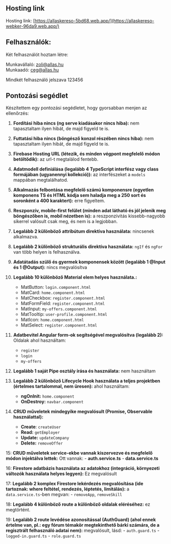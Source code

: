 ## Hosting link

Hosting link: [https://allaskereso-5bd68.web.app/](https://allaskereso-webker-96da9.web.app/)

## Felhasználók:

Két felhasználót hoztam létre:

Munkavállaló: zoli@allas.hu  
Munkaadó: ceg@allas.hu

Mindkét felhasználó jelszava 123456

## Pontozási segédlet

Készítettem egy pontozási segédletet, hogy gyorsabban menjen az ellenőrzés:  

1. __Fordítási hiba nincs (ng serve kiadásakor nincs hiba):__ nem tapasztaltam ilyen hibát, de majd figyeld te is. 
 
2. __Futtatási hiba nincs (böngésző konzol részében nincs hiba):__ nem tapasztaltam ilyen hibát, de majd figyeld te is.

3. __Firebase Hosting URL (létezik, és minden végpont megfelelő módon betöltődik):__ az url-t megtalálod fentebb.  

4. __Adatmodell definiálása (legalább 4 TypeScript interfész vagy class formájában (ugyanennyi kollekció)):__ az interfészeket a `models` mappában megtalálhatod.

5. __Alkalmazás felbontása megfelelő számú komponensre (egyetlen komponens TS és HTML kódja sem haladja meg a 250 sort és soronként a 400 karaktert):__ erre figyeltem.

6. __Reszponzív, mobile-first felület (minden adat látható és jól jelenik meg böngészőben is, mobil nézetben is):__ a reszponzívitás kissebb-nagyobb sikerrel valósult csak meg, és nem is a legjobban.
 
7. __Legalább 2 különböző attribútum direktíva használata:__ nincsenek alkalmazva.

8. __Legalább 2 különböző strukturális direktíva használata:__ `ngIf` és `ngFor` van több helyen is felhasználva.

9. __Adatátadás szülő és gyermek komponensek között (legalább 1 @Input és 1 @Output):__ nincs megvalósítva

10. __Legalább 10 különböző Material elem helyes használata.:__
      - MatButton: ``login.component.html``
      - MatCard: ``home.component.html``
      - MatCheckbox: ``register.component.html``
      - MatFormField: ``register.component.html``
      - MatInput: ``my-offers.component.html``
      - MatTooltip: ``user-profile.component.html``
      - MatIcon: ``home.component.html``
      - MatSelect: ``register.component.html``

11. __Adatbevitel Angular form-ok segítségével megvalósítva (legalább 2):__ Oldalak ahol használtam:
      - ``register``
      - ``login``
      - ``my-offers``

12. __Legalább 1 saját Pipe osztály írása és használata:__ nem használtam

13. __Legalább 2 különböző Lifecycle Hook használata a teljes projektben (értelmes tartalommal, nem üresen):__ ahol használtam:
      - **ngOnInit:** ``home.component``
      - **OnDestroy:** ``navbar.component``

14. __CRUD műveletek mindegyike megvalósult (Promise, Observable használattal):__
      - **Create**: ``createUser``
      - **Read:** ``getEmployer``
      - **Update:** ``updateCompany``
      - **Delete:** ``removeOffer``

15: __CRUD műveletek service-ekbe vannak kiszervezve és megfelelő módon injektálva lettek:__ Ott vannak:
      - **auth.service.ts**
      - **data.service.ts**

16: __Firestore adatbázis használata az adatokhoz (integráció, környezeti változók használata helyes legyen):__ Ez megvalósult

17: __Legalább 2 komplex Firestore lekérdezés megvalósítása (ide tartoznak: where feltétel, rendezés, léptetés, limitálás):__ a ``data.service.ts``-ben megvan:
      - ``removeApp``, ``removeSkill``

18: __Legalább 4 különböző route a különböző oldalak eléréséhez:__ ez megtörtént.

19: __Legalább 2 route levédése azonosítással (AuthGuard) (ahol ennek értelme van, pl.: egy fórum témakör megtekinthető bárki számára, de a regisztrált felhasználó adatai nem):__ megvalósult, lásd:
      - ``auth.guard.ts``
      - ``logged-in.guard.ts``
      - ``role.guard.ts``
